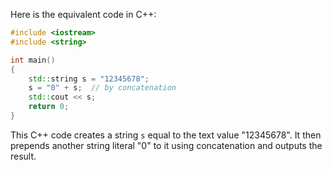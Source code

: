 Here is the equivalent code in C++:

```cpp
#include <iostream>
#include <string>

int main()
{
    std::string s = "12345678";
    s = "0" + s;  // by concatenation
    std::cout << s;
    return 0;
}
```

This C++ code creates a string `s` equal to the text value "12345678". It then prepends another string literal "0" to it using concatenation and outputs the result.
